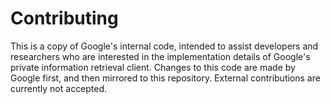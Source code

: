# Contributing

This is a copy of Google's internal code, intended to assist developers and
researchers who are interested in the implementation details of Google's
private information retrieval client. Changes to this code are made by Google
first, and then mirrored to this repository. External contributions are
currently not accepted.
